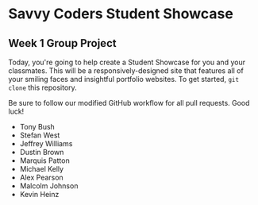 # Savvy Coders Student Showcase
## Week 1 Group Project

Today, you're going to help create a Student Showcase for you and your classmates. This will be a responsively-designed site that features all of your smiling faces and insightful portfolio websites. To get started, `git clone` this repository.

Be sure to follow our modified GitHub workflow for all pull requests. Good luck!

+ Tony Bush
+ Stefan West 
+ Jeffrey Williams
+ Dustin Brown
+ Marquis Patton
+ Michael Kelly
+ Alex Pearson
+ Malcolm Johnson
+ Kevin Heinz
